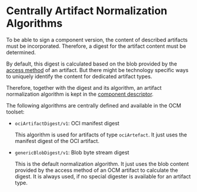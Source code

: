 # Centrally Artifact Normalization Algorithms


To be able to sign a component version, the content of described artifacts
must be incorporated. Therefore, a digest for the artifact content must be
determined.

By default, this digest is calculated based on the blob provided by the 
[access method](../../ocm/model.md#artefact-access)
of an artifact. But there might be technology specific ways to uniquely identify
the content for dedicated artifact types.

Therefore, together with the digest and its algorithm, an artifact normalization
algorithm is kept in the [component descriptor](../../ocm/model.md#component-descriptor).

The following algorithms are centrally defined and available in the OCM toolset:

- `ociArtifactDigest/v1`: OCI manifest digest

  This algorithm is used for artifacts of type `ociArtefact`. It just uses the
  manifest digest of the OCI artifact.

- `genericBlobDigest/v1`: Blob byte stream digest
  
  This is the default normalization algorithm. It just uses the blob content
  provided by the access method of an OCM artifact to calculate the digest. 
  It is always used, if no special digester is available for an artifact type.